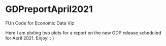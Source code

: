 # GDPreportApril2021
FUn Code for Economic Data Viz

Here I am ploting two plots for a report on the new GDP release scheduled for April 2021.   Enjoy! : )
